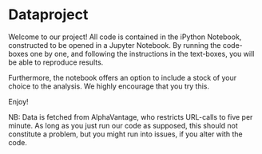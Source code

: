 # Dataproject

Welcome to our project! All code is contained in the iPython Notebook, constructed to be opened in a Jupyter Notebook. By running the code-boxes one by one, and following the instructions in the text-boxes, you will be able to reproduce results.

Furthermore, the notebook offers an option to include a stock of your choice to the analysis. We highly encourage that you try this.

Enjoy!

NB: Data is fetched from AlphaVantage, who restricts URL-calls to five per minute. As long as you just run our code as supposed, this should not constitute a problem, but you might run into issues, if you alter with the code.